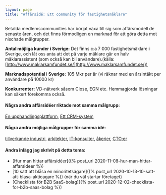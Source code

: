 ```yaml
---
layout: page
title: "Affärsidé: Ett community för fastighetsmäklare"
---
```

Betalda medlemscommunities har börjat växa till sig som affärsmodell de senaste åren, och det finns förmodligen en marknad för att göra detta mot nischade målgrupper.

**Antal möjliga kunder i Sverige:** Det finns c:a 7 000 fastighetsmäklare i Sverige, och låt oss anta att det på varje mäklare går en halv mäklarassistent (som också kan bli användare).(källa: [http://www.maklarsamfundet.se/](http://www.maklarsamfundet.se/))

**Marknadspotential i Sverige:** 105 Mkr per år (vi räknar med en årsintäkt per användare på 10000 kr)

**Konkurrenter:** VD-nätverk såsom Close, EGN etc. Hemmagjorda lösningar kan säkert förekomma också.

#### Några andra affärsidéer riktade mot samma målgrupp:
[En upphandlingsplattform](/affarsideer/en-upphandlingsplattform-for-fastighetsmaklare/), [Ett CRM-system](/affarsideer/ett-crm-system-for-fastighetsmaklare/)


#### Några andra möjliga målgrupper för samma idé:
[tillverkande industri](/affarsideer/ett-community-for-tillverkande-industri/), [arkitekter](/affarsideer/ett-community-for-arkitekter/), [IT-konsulter](/affarsideer/ett-community-for-it-konsulter/), [åkerier](/affarsideer/ett-community-for-akerier/), [CTO:er](/affarsideer/ett-community-for-cto-er/)

#### Andra inlägg jag skrivit på detta tema:
- [Hur man hittar affärsidéer]({% post_url 2020-11-08-hur-man-hittar-affarsideer %})
- [10 sätt att blåsa en minoritetsägare]({% post_url 2020-10-13-10-satt-att-blasa-aktieagare %}) (när du väl startar företaget)
- [Checklista för B2B SaaS-bolag]({% post_url 2020-12-02-checklista-for-b2b-saas-bolag %})

